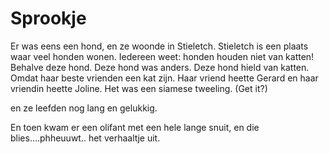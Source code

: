 # Sprookje

Er was eens een hond, en ze woonde in Stieletch.
Stieletch is een plaats waar veel honden wonen.
Iedereen weet: honden houden niet van katten!
Behalve deze hond.
Deze hond was anders.
Deze hond hield van katten.
Omdat haar beste vrienden een kat zijn.
Haar vriend heette Gerard en haar vriendin heette Joline.
Het was een siamese tweeling. (Get it?)

en ze leefden nog lang en gelukkig.


En toen kwam er een olifant met een hele lange snuit, en die blies....phheuuwt.. het verhaaltje uit.